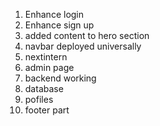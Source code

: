 1. Enhance login
2. Enhance sign up
3. added content to hero section
4. navbar deployed universally
5. nextintern
6. admin page
7. backend working
8. database
9. pofiles
10. footer part 
